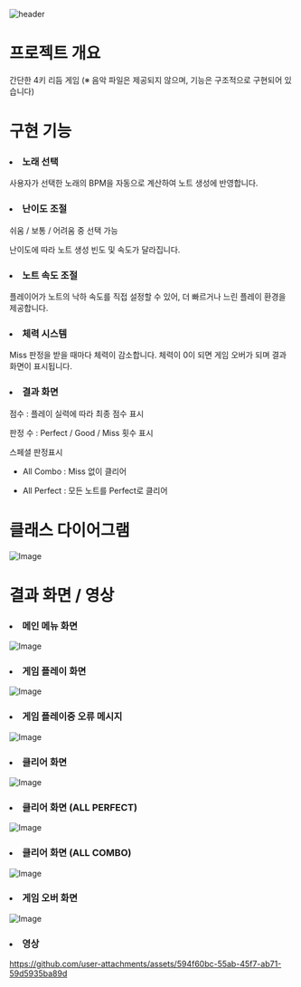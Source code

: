 ![header](https://capsule-render.vercel.app/api?type=soft&color=auto&text=Java%20Mini%20Project&fontSize=40&animation=twinkling)

# 프로젝트 개요
간단한 4키 리듬 게임
(※ 음악 파일은 제공되지 않으며, 기능은 구조적으로 구현되어 있습니다)

# 구현 기능
### <li> 노래 선택
사용자가 선택한 노래의 BPM을 자동으로 계산하여 노트 생성에 반영합니다.

### <li> 난이도 조절
쉬움 / 보통 / 어려움 중 선택 가능

난이도에 따라 노트 생성 빈도 및 속도가 달라집니다.

### <li> 노트 속도 조절
플레이어가 노트의 낙하 속도를 직접 설정할 수 있어, 더 빠르거나 느린 플레이 환경을 제공합니다.

### <li> 체력 시스템
Miss 판정을 받을 때마다 체력이 감소합니다.
체력이 0이 되면 게임 오버가 되며 결과 화면이 표시됩니다.

### <li> 결과 화면
점수 : 플레이 실력에 따라 최종 점수 표시

판정 수 : Perfect / Good / Miss 횟수 표시

스페셜 판정표시

 - All Combo : Miss 없이 클리어

 - All Perfect : 모든 노트를 Perfect로 클리어

# 클래스 다이어그램
![Image](https://github.com/user-attachments/assets/c6a36437-2e13-4f15-abc2-31ec151b4328)

# 결과 화면 / 영상

### <li> 메인 메뉴 화면
![Image](https://github.com/user-attachments/assets/c9b6e8c2-f695-4b75-a6be-fbd346165de7)


### <li> 게임 플레이 화면
![Image](https://github.com/user-attachments/assets/b3de7f46-7231-4ede-8f0c-5dd813953a33)


### <li> 게임 플레이중 오류 메시지
![Image](https://github.com/user-attachments/assets/ce4f0c7f-8dc3-42f5-8051-b8e4e8ce0777)


### <li> 클리어 화면
![Image](https://github.com/user-attachments/assets/c027486f-ee6f-4c71-b5e6-da2bed850ef9)


### <li> 클리어 화면 (ALL PERFECT)
![Image](https://github.com/user-attachments/assets/b8a67518-43c5-41ef-b425-025d99da4524)


### <li> 클리어 화면 (ALL COMBO)
![Image](https://github.com/user-attachments/assets/6b783fa2-272b-4133-9120-98f066c959d9)


### <li> 게임 오버 화면
![Image](https://github.com/user-attachments/assets/2e947d97-d22c-4f0d-9c23-9d42a4d71455)

### <li> 영상
https://github.com/user-attachments/assets/594f60bc-55ab-45f7-ab71-59d5935ba89d
